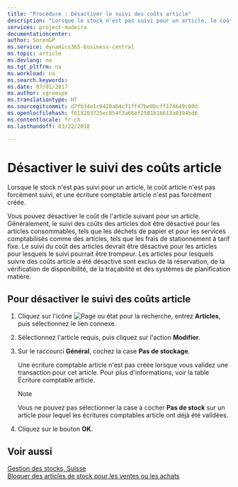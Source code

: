 ```yaml
---
title: "Procédure : Désactiver le suivi des coûts article"
description: "Lorsque le stock n'est pas suivi pour un article, le coût article n'est pas forcément suivi, et une écriture comptable article n'est pas forcément créée."
services: project-madeira
documentationcenter: 
author: SorenGP
ms.service: dynamics365-business-central
ms.topic: article
ms.devlang: na
ms.tgt_pltfrm: na
ms.workload: na
ms.search.keywords: 
ms.date: 07/01/2017
ms.author: sgroespe
ms.translationtype: HT
ms.sourcegitcommit: d7fb34e1c9428a64c71ff47be8bcff174649c00d
ms.openlocfilehash: f618203725ec854f3a66ef2501b16613a0394bd6
ms.contentlocale: fr-ch
ms.lasthandoff: 03/22/2018

---
```

# <a name="deactivate-item-cost-tracking"></a>Désactiver le suivi des coûts article
Lorsque le stock n'est pas suivi pour un article, le coût article n'est pas forcément suivi, et une écriture comptable article n'est pas forcément créée.  

Vous pouvez désactiver le coût de l'article suivant pour un article. Généralement, le suivi des coûts des articles doit être désactivé pour les articles consommables, tels que les déchets de papier et pour les services comptabilisés comme des articles, tels que les frais de stationnement à tarif fixe. Le suivi du coût des articles devrait être désactivé pour les articles pour lesquels le suivi pourrait être trompeur. Les articles pour lesquels suivre des coûts article a été désactivé sont exclus de la réservation, de la vérification de disponibilité, de la traçabilité et des systèmes de planification matière.  

## <a name="to-deactivate-item-cost-tracking"></a>Pour désactiver le suivi des coûts article  

1.  Cliquez sur l'icône ![Page ou état pour la recherche](../../media/ui-search/search_small.png "Page ou état pour la recherche"), entrez **Articles**, puis sélectionnez le lien connexe.  
2.  Sélectionnez l'article requis, puis cliquez sur l'action **Modifier**.  
3.  Sur le raccourci **Général**, cochez la case **Pas de stockage**.  

    Une écriture comptable article n'est pas créée lorsque vous validez une transaction pour cet article. Pour plus d'informations, voir la table Écriture comptable article.  

    > [!NOTE]  
    >  Vous ne pouvez pas sélectionner la case à cocher **Pas de stock** sur un article pour lequel les écritures comptables article ont déjà été validées.  

4.  Cliquez sur le bouton **OK**.  

## <a name="see-also"></a>Voir aussi  
 [Gestion des stocks, Suisse](swiss-inventory-management.md)   
 [Bloquer des articles de stock pour les ventes ou les achats](how-to-block-inventory-items-for-sales-or-purchases.md)

